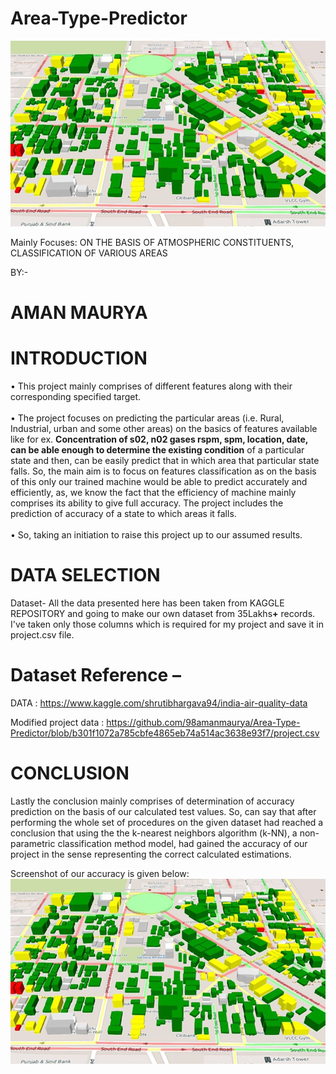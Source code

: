 # Area-Type-Predictor

<img src ="https://github.com/98amanmaurya/Area-Type-Predictor/blob/52dbdc782b9426058223c445b91527631f34b059/Area.png">

Mainly Focuses: ON THE BASIS OF ATMOSPHERIC CONSTITUENTS, CLASSIFICATION OF VARIOUS AREAS


BY:-
# AMAN MAURYA




# INTRODUCTION

•	This project mainly comprises of different features along with their corresponding specified target.<br/><br/>
•	The project focuses on predicting the particular areas (i.e. Rural, Industrial, urban and some other areas) on the basics of features available like for ex. <b>Concentration of s02, n02 gases rspm, spm, location, date, can be able enough to determine the existing condition</b> of a particular state and then, can be easily predict that in which area that particular state falls. So, the main aim is to focus on features classification as on the basis of this only our trained machine would be able to predict accurately and efficiently, as, we know the fact that the efficiency of machine mainly comprises its ability to give full accuracy. The project includes the prediction of accuracy of a state to which areas it falls.<br/><br/>
•	So, taking an initiation to raise this project up to our assumed results.<br/>




# DATA SELECTION
Dataset-
All the data presented here has been taken from KAGGLE REPOSITORY and going to make our own dataset from 35Lakhs<b>+</b> records. I've taken only those columns which is required for my project and save it in project.csv file. 

# Dataset Reference – 
DATA :   https://www.kaggle.com/shrutibhargava94/india-air-quality-data

Modified project data :    https://github.com/98amanmaurya/Area-Type-Predictor/blob/b301f1072a785cbfe4865eb74a514ac3638e93f7/project.csv

# CONCLUSION
Lastly the conclusion mainly comprises of determination of accuracy prediction on the basis of our calculated test values. So, can say that after performing the whole set of procedures on the given dataset had reached a conclusion that using the the k-nearest neighbors algorithm (k-NN), a non-parametric classification method model, had gained the accuracy of our project in the sense representing the correct calculated estimations.

Screenshot of our accuracy is given below:
<img src ="https://github.com/98amanmaurya/Area-Type-Predictor/blob/52dbdc782b9426058223c445b91527631f34b059/Area.png">


